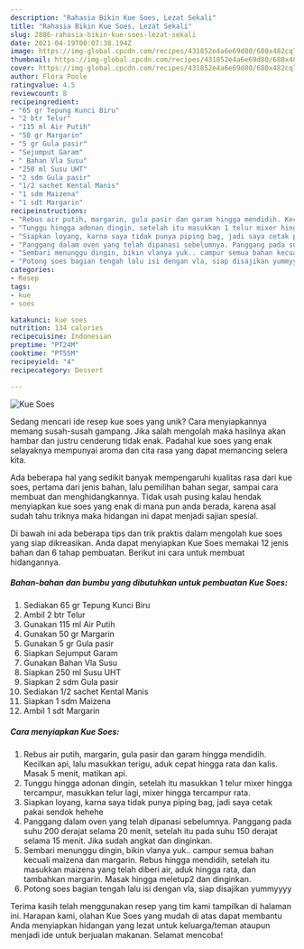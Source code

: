 ```yaml
---
description: "Rahasia Bikin Kue Soes, Lezat Sekali"
title: "Rahasia Bikin Kue Soes, Lezat Sekali"
slug: 2886-rahasia-bikin-kue-soes-lezat-sekali
date: 2021-04-19T00:07:38.194Z
image: https://img-global.cpcdn.com/recipes/431852e4a6e69d80/680x482cq70/kue-soes-foto-resep-utama.jpg
thumbnail: https://img-global.cpcdn.com/recipes/431852e4a6e69d80/680x482cq70/kue-soes-foto-resep-utama.jpg
cover: https://img-global.cpcdn.com/recipes/431852e4a6e69d80/680x482cq70/kue-soes-foto-resep-utama.jpg
author: Flora Poole
ratingvalue: 4.5
reviewcount: 8
recipeingredient:
- "65 gr Tepung Kunci Biru"
- "2 btr Telur"
- "115 ml Air Putih"
- "50 gr Margarin"
- "5 gr Gula pasir"
- "Sejumput Garam"
- " Bahan Vla Susu"
- "250 ml Susu UHT"
- "2 sdm Gula pasir"
- "1/2 sachet Kental Manis"
- "1 sdm Maizena"
- "1 sdt Margarin"
recipeinstructions:
- "Rebus air putih, margarin, gula pasir dan garam hingga mendidih. Kecilkan api, lalu masukkan terigu, aduk cepat hingga rata dan kalis. Masak 5 menit, matikan api."
- "Tunggu hingga adonan dingin, setelah itu masukkan 1 telur mixer hingga tercampur, masukkan telur lagi, mixer hingga tercampur rata."
- "Siapkan loyang, karna saya tidak punya piping bag, jadi saya cetak pakai sendok hehehe"
- "Panggang dalam oven yang telah dipanasi sebelumnya. Panggang pada suhu 200 derajat selama 20 menit, setelah itu pada suhu 150 derajat selama 15 menit. Jika sudah angkat dan dinginkan."
- "Sembari menunggu dingin, bikin vlanya yuk.. campur semua bahan kecuali maizena dan margarin. Rebus hingga mendidih, setelah itu masukkan maizena yang telah diberi air, aduk hingga rata, dan tambahkan margarin. Masak hingga meletup2 dan dinginkan."
- "Potong soes bagian tengah lalu isi dengan vla, siap disajikan yummyyyy"
categories:
- Resep
tags:
- kue
- soes

katakunci: kue soes 
nutrition: 134 calories
recipecuisine: Indonesian
preptime: "PT24M"
cooktime: "PT55M"
recipeyield: "4"
recipecategory: Dessert

---
```



![Kue Soes](https://img-global.cpcdn.com/recipes/431852e4a6e69d80/680x482cq70/kue-soes-foto-resep-utama.jpg)

Sedang mencari ide resep kue soes yang unik? Cara menyiapkannya memang susah-susah gampang. Jika salah mengolah maka hasilnya akan hambar dan justru cenderung tidak enak. Padahal kue soes yang enak selayaknya mempunyai aroma dan cita rasa yang dapat memancing selera kita.

Ada beberapa hal yang sedikit banyak mempengaruhi kualitas rasa dari kue soes, pertama dari jenis bahan, lalu pemilihan bahan segar, sampai cara membuat dan menghidangkannya. Tidak usah pusing kalau hendak menyiapkan kue soes yang enak di mana pun anda berada, karena asal sudah tahu triknya maka hidangan ini dapat menjadi sajian spesial.




Di bawah ini ada beberapa tips dan trik praktis dalam mengolah kue soes yang siap dikreasikan. Anda dapat menyiapkan Kue Soes memakai 12 jenis bahan dan 6 tahap pembuatan. Berikut ini cara untuk membuat hidangannya.

<!--inarticleads1-->

##### Bahan-bahan dan bumbu yang dibutuhkan untuk pembuatan Kue Soes:

1. Sediakan 65 gr Tepung Kunci Biru
1. Ambil 2 btr Telur
1. Gunakan 115 ml Air Putih
1. Gunakan 50 gr Margarin
1. Gunakan 5 gr Gula pasir
1. Siapkan Sejumput Garam
1. Gunakan  Bahan Vla Susu
1. Siapkan 250 ml Susu UHT
1. Siapkan 2 sdm Gula pasir
1. Sediakan 1/2 sachet Kental Manis
1. Siapkan 1 sdm Maizena
1. Ambil 1 sdt Margarin




<!--inarticleads2-->

##### Cara menyiapkan Kue Soes:

1. Rebus air putih, margarin, gula pasir dan garam hingga mendidih. Kecilkan api, lalu masukkan terigu, aduk cepat hingga rata dan kalis. Masak 5 menit, matikan api.
1. Tunggu hingga adonan dingin, setelah itu masukkan 1 telur mixer hingga tercampur, masukkan telur lagi, mixer hingga tercampur rata.
1. Siapkan loyang, karna saya tidak punya piping bag, jadi saya cetak pakai sendok hehehe
1. Panggang dalam oven yang telah dipanasi sebelumnya. Panggang pada suhu 200 derajat selama 20 menit, setelah itu pada suhu 150 derajat selama 15 menit. Jika sudah angkat dan dinginkan.
1. Sembari menunggu dingin, bikin vlanya yuk.. campur semua bahan kecuali maizena dan margarin. Rebus hingga mendidih, setelah itu masukkan maizena yang telah diberi air, aduk hingga rata, dan tambahkan margarin. Masak hingga meletup2 dan dinginkan.
1. Potong soes bagian tengah lalu isi dengan vla, siap disajikan yummyyyy




Terima kasih telah menggunakan resep yang tim kami tampilkan di halaman ini. Harapan kami, olahan Kue Soes yang mudah di atas dapat membantu Anda menyiapkan hidangan yang lezat untuk keluarga/teman ataupun menjadi ide untuk berjualan makanan. Selamat mencoba!
